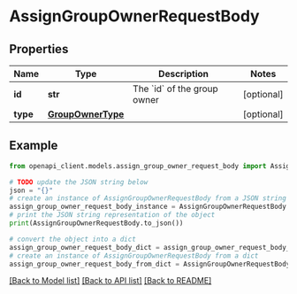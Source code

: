 # AssignGroupOwnerRequestBody


## Properties

Name | Type | Description | Notes
------------ | ------------- | ------------- | -------------
**id** | **str** | The &#x60;id&#x60; of the group owner | [optional] 
**type** | [**GroupOwnerType**](GroupOwnerType.md) |  | [optional] 

## Example

```python
from openapi_client.models.assign_group_owner_request_body import AssignGroupOwnerRequestBody

# TODO update the JSON string below
json = "{}"
# create an instance of AssignGroupOwnerRequestBody from a JSON string
assign_group_owner_request_body_instance = AssignGroupOwnerRequestBody.from_json(json)
# print the JSON string representation of the object
print(AssignGroupOwnerRequestBody.to_json())

# convert the object into a dict
assign_group_owner_request_body_dict = assign_group_owner_request_body_instance.to_dict()
# create an instance of AssignGroupOwnerRequestBody from a dict
assign_group_owner_request_body_from_dict = AssignGroupOwnerRequestBody.from_dict(assign_group_owner_request_body_dict)
```
[[Back to Model list]](../README.md#documentation-for-models) [[Back to API list]](../README.md#documentation-for-api-endpoints) [[Back to README]](../README.md)


